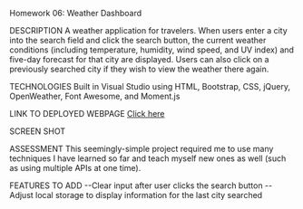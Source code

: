 Homework 06: Weather Dashboard

DESCRIPTION
A weather application for travelers. When users enter a city into the search field and click the search button, the current weather conditions (including temperature, humidity, wind speed, and UV index) and five-day forecast for that city are displayed. Users can also click on a previously searched city if they wish to view the weather there again. 

TECHNOLOGIES
Built in Visual Studio using HTML, Bootstrap, CSS, jQuery, OpenWeather, Font Awesome, and Moment.js

LINK TO DEPLOYED WEBPAGE
[Click here](https://alyssahellrung.github.io/weatherDashboard)

SCREEN SHOT

ASSESSMENT
This seemingly-simple project required me to use many techniques I have learned so far and teach myself new ones as well (such as using multiple APIs at one time).  

FEATURES TO ADD
--Clear input after user clicks the search button
--Adjust local storage to display information for the last city searched